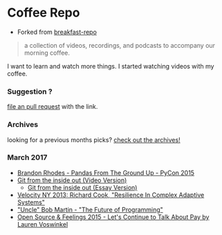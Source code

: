 # Coffee Repo #

* Forked from [breakfast-repo](https://github.com/ashleygwilliams/breakfast-repo)

> a collection of videos, recordings, and podcasts to accompany our morning coffee.

I want to learn and watch more things. I started watching videos with my coffee.

### Suggestion ?

[file an pull request](https://github.com/christopher-burke/coffee-repo/pulls) with the link.

### Archives

looking for a previous months picks? [check out the archives!](https://github.com/christopher-burke/coffee-repo/tree/coffee-repo/archives/)

### March 2017

* [Brandon Rhodes - Pandas From The Ground Up - PyCon 2015](https://www.youtube.com/watch?v=5JnMutdy6Fw)
* [Git from the inside out (Video Version)](https://www.youtube.com/watch?v=fCtZWGhQBvo)
    * [Git from the inside out (Essay Version)](https://maryrosecook.com/blog/post/git-from-the-inside-out)
* [Velocity NY 2013: Richard Cook, "Resilience In Complex Adaptive Systems"](https://www.youtube.com/watch?v=PGLYEDpNu60)
* ["Uncle" Bob Martin - "The Future of Programming"](https://www.youtube.com/watch?v=ecIWPzGEbFc)
* [Open Source & Feelings 2015 - Let's Continue to Talk About Pay by Lauren Voswinkel](https://www.youtube.com/watch?v=54XU1WZKWKI)
